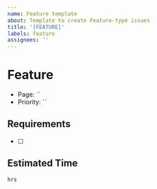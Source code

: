 ```yaml
---
name: Feature template
about: Template to create Feature-type issues
title: '[FEATURE]'
labels: feature
assignees: ''
---
```


# Feature

- Page: ``
- Priority: ``

## Requirements

- [ ]

## Estimated Time

`hrs`
